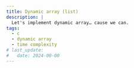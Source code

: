 ```yaml
---
title: Dynamic array (list)
description: |
  Let's implement dynamic array… cause we can.
tags:
  - c
  - dynamic array
  - time complexity
# last_update:
#   date: 2024-00-00
---
```

